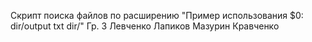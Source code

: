  Скрипт поиска файлов по расширению
"Пример использования $0:  dir/output txt dir/"
Гр. 3
Левченко
Лапиков
Мазурин
Кравченко
